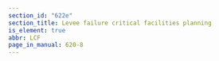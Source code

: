 ```yaml
---
section_id: "622e"
section_title: Levee failure critical facilities planning
is_element: true
abbr: LCF
page_in_manual: 620-8
---
```

